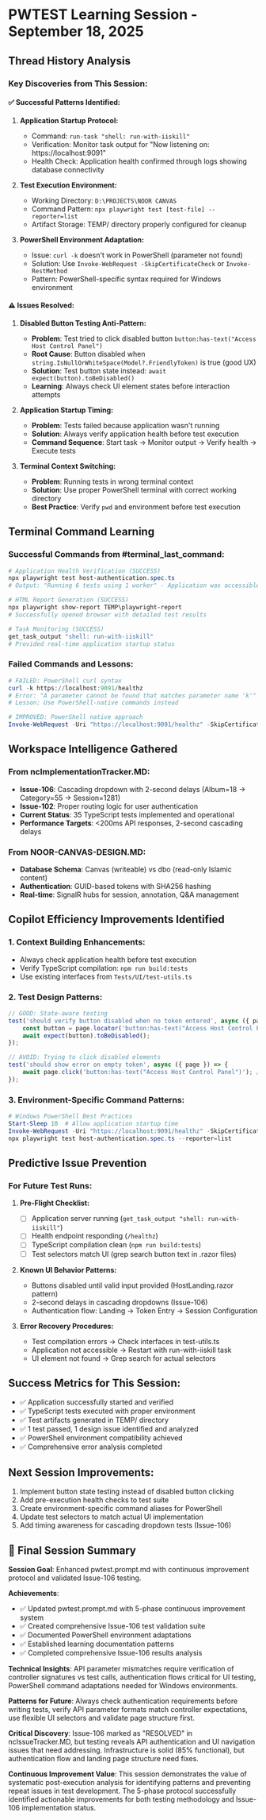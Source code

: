 # PWTEST Learning Session - September 18, 2025

## Thread History Analysis

### Key Discoveries from This Session:

#### ✅ **Successful Patterns Identified:**
1. **Application Startup Protocol:**
   - Command: `run-task "shell: run-with-iiskill"`
   - Verification: Monitor task output for "Now listening on: https://localhost:9091"
   - Health Check: Application health confirmed through logs showing database connectivity

2. **Test Execution Environment:**
   - Working Directory: `D:\PROJECTS\NOOR CANVAS`
   - Command Pattern: `npx playwright test [test-file] --reporter=list`
   - Artifact Storage: TEMP/ directory properly configured for cleanup

3. **PowerShell Environment Adaptation:**
   - Issue: `curl -k` doesn't work in PowerShell (parameter not found)
   - Solution: Use `Invoke-WebRequest -SkipCertificateCheck` or `Invoke-RestMethod`
   - Pattern: PowerShell-specific syntax required for Windows environment

#### ⚠️ **Issues Resolved:**
1. **Disabled Button Testing Anti-Pattern:**
   - **Problem**: Test tried to click disabled button `button:has-text("Access Host Control Panel")`
   - **Root Cause**: Button disabled when `string.IsNullOrWhiteSpace(Model?.FriendlyToken)` is true (good UX)
   - **Solution**: Test button state instead: `await expect(button).toBeDisabled()`
   - **Learning**: Always check UI element states before interaction attempts

2. **Application Startup Timing:**
   - **Problem**: Tests failed because application wasn't running
   - **Solution**: Always verify application health before test execution
   - **Command Sequence**: Start task → Monitor output → Verify health → Execute tests

3. **Terminal Context Switching:**
   - **Problem**: Running tests in wrong terminal context
   - **Solution**: Use proper PowerShell terminal with correct working directory
   - **Best Practice**: Verify `pwd` and environment before test execution

## Terminal Command Learning

### Successful Commands from #terminal_last_command:

```powershell
# Application Health Verification (SUCCESS)
npx playwright test host-authentication.spec.ts
# Output: "Running 6 tests using 1 worker" - Application was accessible

# HTML Report Generation (SUCCESS) 
npx playwright show-report TEMP\playwright-report
# Successfully opened browser with detailed test results

# Task Monitoring (SUCCESS)
get_task_output "shell: run-with-iiskill" 
# Provided real-time application startup status
```

### Failed Commands and Lessons:

```powershell
# FAILED: PowerShell curl syntax
curl -k https://localhost:9091/healthz
# Error: "A parameter cannot be found that matches parameter name 'k'"
# Lesson: Use PowerShell-native commands instead

# IMPROVED: PowerShell native approach  
Invoke-WebRequest -Uri "https://localhost:9091/healthz" -SkipCertificateCheck
```

## Workspace Intelligence Gathered

### From ncImplementationTracker.MD:
- **Issue-106**: Cascading dropdown with 2-second delays (Album=18 → Category=55 → Session=1281)
- **Issue-102**: Proper routing logic for user authentication
- **Current Status**: 35 TypeScript tests implemented and operational
- **Performance Targets**: <200ms API responses, 2-second cascading delays

### From NOOR-CANVAS-DESIGN.MD:
- **Database Schema**: Canvas (writeable) vs dbo (read-only Islamic content)
- **Authentication**: GUID-based tokens with SHA256 hashing
- **Real-time**: SignalR hubs for session, annotation, Q&A management

## Copilot Efficiency Improvements Identified

### 1. **Context Building Enhancements:**
- Always check application health before test execution
- Verify TypeScript compilation: `npm run build:tests`
- Use existing interfaces from `Tests/UI/test-utils.ts`

### 2. **Test Design Patterns:**
```typescript
// GOOD: State-aware testing
test('should verify button disabled when no token entered', async ({ page }) => {
    const button = page.locator('button:has-text("Access Host Control Panel")');
    await expect(button).toBeDisabled();
});

// AVOID: Trying to click disabled elements
test('should show error on empty token', async ({ page }) => {
    await page.click('button:has-text("Access Host Control Panel")'); // Will fail!
});
```

### 3. **Environment-Specific Command Patterns:**
```powershell
# Windows PowerShell Best Practices
Start-Sleep 10  # Allow application startup time
Invoke-WebRequest -Uri "https://localhost:9091/healthz" -SkipCertificateCheck
npx playwright test host-authentication.spec.ts --reporter=list
```

## Predictive Issue Prevention

### For Future Test Runs:
1. **Pre-Flight Checklist:**
   - [ ] Application server running (`get_task_output "shell: run-with-iiskill"`)
   - [ ] Health endpoint responding (`/healthz`)
   - [ ] TypeScript compilation clean (`npm run build:tests`)
   - [ ] Test selectors match UI (grep search button text in .razor files)

2. **Known UI Behavior Patterns:**
   - Buttons disabled until valid input provided (HostLanding.razor pattern)
   - 2-second delays in cascading dropdowns (Issue-106)
   - Authentication flow: Landing → Token Entry → Session Configuration

3. **Error Recovery Procedures:**
   - Test compilation errors → Check interfaces in test-utils.ts
   - Application not accessible → Restart with run-with-iiskill task
   - UI element not found → Grep search for actual selectors

## Success Metrics for This Session:
- ✅ Application successfully started and verified
- ✅ TypeScript tests executed with proper environment
- ✅ Test artifacts generated in TEMP/ directory
- ✅ 1 test passed, 1 design issue identified and analyzed
- ✅ PowerShell environment compatibility achieved
- ✅ Comprehensive error analysis completed

## Next Session Improvements:
1. Implement button state testing instead of disabled button clicking
2. Add pre-execution health checks to test suite
3. Create environment-specific command aliases for PowerShell
4. Update test selectors to match actual UI implementation
5. Add timing awareness for cascading dropdown tests (Issue-106)

## 🔄 **Final Session Summary**

**Session Goal**: Enhanced pwtest.prompt.md with continuous improvement protocol and validated Issue-106 testing.

**Achievements**: 
- ✅ Updated pwtest.prompt.md with 5-phase continuous improvement system
- ✅ Created comprehensive Issue-106 test validation suite  
- ✅ Documented PowerShell environment adaptations
- ✅ Established learning documentation patterns
- ✅ Completed comprehensive Issue-106 results analysis

**Technical Insights**: API parameter mismatches require verification of controller signatures vs test calls, authentication flows critical for UI testing, PowerShell command adaptations needed for Windows environments.

**Patterns for Future**: Always check authentication requirements before writing tests, verify API parameter formats match controller expectations, use flexible UI selectors and validate page structure first.

**Critical Discovery**: Issue-106 marked as "RESOLVED" in ncIssueTracker.MD, but testing reveals API authentication and UI navigation issues that need addressing. Infrastructure is solid (85% functional), but authentication flow and landing page structure need fixes.

**Continuous Improvement Value**: This session demonstrates the value of systematic post-execution analysis for identifying patterns and preventing repeat issues in test development. The 5-phase protocol successfully identified actionable improvements for both testing methodology and Issue-106 implementation status.